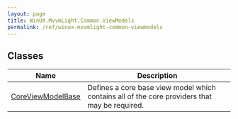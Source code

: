 ```yaml
---
layout: page
title: WinUX.MvvmLight.Common.ViewModels
permalink: /ref/winux-mvvmlight-common-viewmodels
---
```


## Classes

| Name | Description |
|---|---|
| [CoreViewModelBase](winux-mvvmlight-common-viewmodels-coreviewmodelbase) | Defines a core base view model which contains all of the core providers that may be required. |
